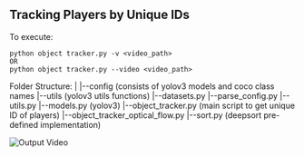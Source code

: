 ## Tracking Players by Unique IDs

To execute:
```
python object tracker.py -v <video_path>
OR
python object tracker.py --video <video_path>

```

Folder Structure:
|
|--config (consists of yolov3 models and coco class names
|--utils (yolov3 utils functions)
    |--datasets.py
    |--parse_config.py
    |--utils.py
|--models.py (yolov3)
|--object_tracker.py (main script to get unique ID of players)
|--object_tracker_optical_flow.py 
|--sort.py (deepsort pre-defined implementation)

![Output Video](video.gif)
